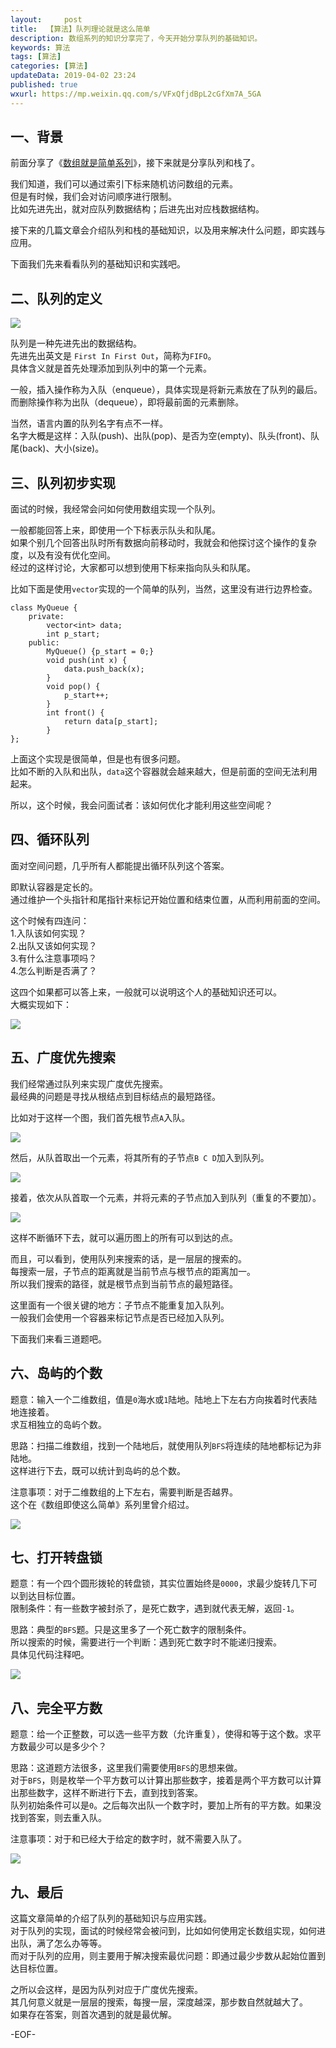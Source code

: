 ```yaml
---   
layout:     post  
title:  【算法】队列理论就是这么简单  
description: 数组系列的知识分享完了，今天开始分享队列的基础知识。  
keywords: 算法  
tags: [算法]    
categories: [算法]  
updateData: 2019-04-02 23:24   
published: true 
wxurl: https://mp.weixin.qq.com/s/VFxQfjdBpL2cGfXm7A_5GA  
---  
```



## 一、背景  

前面分享了《[数组就是简单系列](https://mp.weixin.qq.com/s/n_B38CXxmvsOl7FZxyPKgA)》，接下来就是分享队列和栈了。  


我们知道，我们可以通过索引下标来随机访问数组的元素。  
但是有时候，我们会对访问顺序进行限制。  
比如先进先出，就对应队列数据结构；后进先出对应栈数据结构。  


接下来的几篇文章会介绍队列和栈的基础知识，以及用来解决什么问题，即实践与应用。  


下面我们先来看看队列的基础知识和实践吧。  


## 二、队列的定义  


![](/images/2019/04/leetcode-queue-base-001.png)  


队列是一种先进先出的数据结构。  
先进先出英文是 `First In First Out`，简称为`FIFO`。  
具体含义就是首先处理添加到队列中的第一个元素。  


一般，插入操作称为入队（enqueue），具体实现是将新元素放在了队列的最后。  
而删除操作称为出队（dequeue），即将最前面的元素删除。  


当然，语言内置的队列名字有点不一样。  
名字大概是这样：入队(push)、出队(pop)、是否为空(empty)、队头(front)、队尾(back)、大小(size)。  


## 三、队列初步实现  


面试的时候，我经常会问如何使用数组实现一个队列。  


一般都能回答上来，即使用一个下标表示队头和队尾。  
如果个别几个回答出队时所有数据向前移动时，我就会和他探讨这个操作的复杂度，以及有没有优化空间。  
经过的这样讨论，大家都可以想到使用下标来指向队头和队尾。  


比如下面是使用`vector`实现的一个简单的队列，当然，这里没有进行边界检查。  



```
class MyQueue {
    private:
        vector<int> data;
        int p_start;
    public:
        MyQueue() {p_start = 0;}
        void push(int x) {
            data.push_back(x);
        }
        void pop() {
            p_start++;
        }
        int front() {
            return data[p_start];
        }
};
```


上面这个实现是很简单，但是也有很多问题。  
比如不断的入队和出队，`data`这个容器就会越来越大，但是前面的空间无法利用起来。  


所以，这个时候，我会问面试者：该如何优化才能利用这些空间呢？  


## 四、循环队列  


面对空间问题，几乎所有人都能提出循环队列这个答案。  


即默认容器是定长的。  
通过维护一个头指针和尾指针来标记开始位置和结束位置，从而利用前面的空间。  


这个时候有四连问：  
1.入队该如何实现？  
2.出队又该如何实现？  
3.有什么注意事项吗？  
4.怎么判断是否满了？  


这四个如果都可以答上来，一般就可以说明这个人的基础知识还可以。  
大概实现如下：  


![](/images/2019/04/leetcode-queue-base-002.png)  


## 五、广度优先搜索  


我们经常通过队列来实现广度优先搜索。  
最经典的问题是寻找从根结点到目标结点的最短路径。  


比如对于这样一个图，我们首先根节点`A`入队。  


![](/images/2019/04/leetcode-queue-base-003.png)  


然后，从队首取出一个元素，将其所有的子节点`B C D`加入到队列。  


![](/images/2019/04/leetcode-queue-base-004.png)  


接着，依次从队首取一个元素，并将元素的子节点加入到队列（重复的不要加）。  


![](/images/2019/04/leetcode-queue-base-005.png)  


这样不断循环下去，就可以遍历图上的所有可以到达的点。  


而且，可以看到，使用队列来搜索的话，是一层层的搜索的。  
每搜索一层，子节点的距离就是当前节点与根节点的距离加一。  
所以我们搜索的路径，就是根节点到当前节点的最短路径。  


这里面有一个很关键的地方：子节点不能重复加入队列。  
一般我们会使用一个容器来标记节点是否已经加入队列。  


下面我们来看三道题吧。  



## 六、岛屿的个数  


题意：输入一个二维数组，值是`0`海水或`1`陆地。陆地上下左右方向挨着时代表陆地连接着。  
求互相独立的岛屿个数。  


思路：扫描二维数组，找到一个陆地后，就使用队列`BFS`将连续的陆地都标记为非陆地。  
这样进行下去，既可以统计到岛屿的总个数。  


注意事项：对于二维数组的上下左右，需要判断是否越界。  
这个在《数组即使这么简单》系列里曾介绍过。  


![](/images/2019/04/leetcode-queue-base-006.png)  


## 七、打开转盘锁  


题意：有一个四个圆形拨轮的转盘锁，其实位置始终是`0000`，求最少旋转几下可以到达目标位置。  
限制条件：有一些数字被封杀了，是死亡数字，遇到就代表无解，返回`-1`。  


思路：典型的`BFS`题。只是这里多了一个死亡数字的限制条件。  
所以搜索的时候，需要进行一个判断：遇到死亡数字时不能递归搜索。  
具体见代码注释吧。  


![](/images/2019/04/leetcode-queue-base-007.png)  


## 八、完全平方数  


题意：给一个正整数，可以选一些平方数（允许重复），使得和等于这个数。求平方数最少可以是多少个？  


思路：这道题方法很多，这里我们需要使用`BFS`的思想来做。  
对于`BFS`，则是枚举一个平方数可以计算出那些数字，接着是两个平方数可以计算出那些数字，这样不断进行下去，直到找到答案。  
队列初始条件可以是`0`。之后每次出队一个数字时，要加上所有的平方数。如果没找到答案，则去重入队。  


注意事项：对于和已经大于给定的数字时，就不需要入队了。  


![](/images/2019/04/leetcode-queue-base-008.png)  


## 九、最后  


这篇文章简单的介绍了队列的基础知识与应用实践。  
对于队列的实现，面试的时候经常会被问到，比如如何使用定长数组实现，如何进出队，满了怎么办等等。  
而对于队列的应用，则主要用于解决搜索最优问题：即通过最少步数从起始位置到达目标位置。  


之所以会这样，是因为队列对应于广度优先搜索。  
其几何意义就是一层层的搜索，每搜一层，深度越深，那步数自然就越大了。  
如果存在答案，则首次遇到的就是最优解。  



-EOF-  


